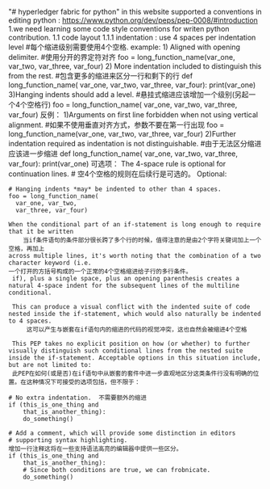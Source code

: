"# hyperledger fabric for python" 
 in this website supported a conventions in editing python :
     https://www.python.org/dev/peps/pep-0008/#introduction
1.we need learning some code style conventions for writen python contribution.
  1.1 code layout
    1.1.1 indentation : use 4 spaces per indentation level 
    #每个缩进级别需要使用4个空格.
    example:
	1) Aligned with opening delimiter. 
	#使用分开的界定符对齐
	foo = long_function_name(var_one, var_two,
	                         var_three, var_four)
	2) More indentation included to distinguish this from the rest.
	#包含更多的缩进来区分一行和剩下的行
	def long_function_name(
	        var_one, var_two, var_three,
	        var_four):
	    print(var_one)
	3)Hanging indents should add a level.
	#悬挂式缩进应该增加一个级别(另起一个4个空格行)
	foo = long_function_name(
	    var_one, var_two,
	    var_three, var_four)
	反例：
	1)Arguments on first line forbidden when not using vertical alignment.
	#如果不使用垂直对齐方式，参数不要在第一行出现
	foo = long_function_name(var_one, var_two,
	    var_three, var_four)
	2)Further indentation required as indentation is not distinguishable.
	#由于无法区分缩进应该进一步缩进
	def long_function_name(
	    var_one, var_two, var_three,
	    var_four):
	    print(var_one)
	可选项：
	The 4-space rule is optional for continuation lines.
	# 空4个空格的规则在后续行是可选的。
	Optional:

	# Hanging indents *may* be indented to other than 4 spaces.
	foo = long_function_name(
	  var_one, var_two,
	  var_three, var_four)

	When the conditional part of an if-statement is long enough to require that it be written 
        当if条件语句的条件部分很长跨了多个行的时候，值得注意的是由2个字符关键词加上一个空格，再加上
	across multiple lines, it's worth noting that the combination of a two character keyword (i.e.
	一个打开的方括号构成的一个正常的4个空格缩进给子行的多行条件。
	 if), plus a single space, plus an opening parenthesis creates a natural 4-space indent for the subsequent lines of the multiline conditional. 

	 This can produce a visual conflict with the indented suite of code nested inside the if-statement, which would also naturally be indented to 4 spaces. 
         这可以产生与嵌套在if语句内的缩进的代码的视觉冲突，这也自然会被缩进4个空格

	 This PEP takes no explicit position on how (or whether) to further visually distinguish such conditional lines from the nested suite inside the if-statement. Acceptable options in this situation include, but are not limited to:
	 此PEP在如何(或是否)在if语句中从嵌套的套件中进一步直观地区分这类条件行没有明确的位置。在这种情况下可接受的选项包括，但不限于：

	# No extra indentation.  不需要额外的缩进
	if (this_is_one_thing and
	    that_is_another_thing):
	    do_something()

	# Add a comment, which will provide some distinction in editors
	# supporting syntax highlighting.
	增加一行注释这将在一些支持语法高亮的编辑器中提供一些区分。
	if (this_is_one_thing and
	    that_is_another_thing):
	    # Since both conditions are true, we can frobnicate.
	    do_something()